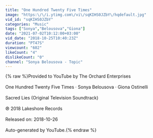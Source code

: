 ```yaml
---
title: "One Hundred Twenty Five Times"
image: "https:\/\/i.ytimg.com\/vi\/sqKIHS0JZbY\/hqdefault.jpg"
vid_id: "sqKIHS0JZbY"
categories: "Music"
tags: ["Sonya","Belousova","Giona"]
date: "2021-07-02T10:12:00+03:00"
vid_date: "2018-10-25T10:40:23Z"
duration: "PT47S"
viewcount: "602"
likeCount: "4"
dislikeCount: "0"
channel: "Sonya Belousova - Topic"
---
```

{% raw %}Provided to YouTube by The Orchard Enterprises<br /><br />One Hundred Twenty Five Times · Sonya Belousova · Giona Ostinelli<br /><br />Sacred Lies (Original Television Soundtrack)<br /><br />℗ 2018 Lakeshore Records<br /><br />Released on: 2018-10-26<br /><br />Auto-generated by YouTube.{% endraw %}
